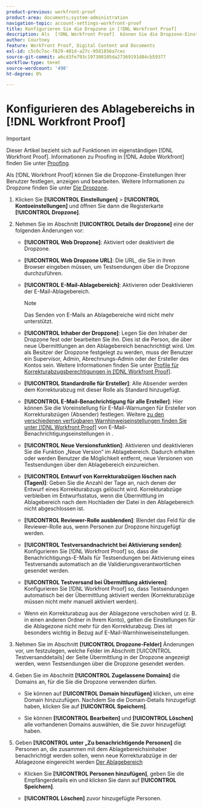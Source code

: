 ```yaml
---
product-previous: workfront-proof
product-area: documents;system-administration
navigation-topic: account-settings-workfront-proof
title: Konfigurieren Sie die Dropzone in [!DNL Workfront Proof]
description: Als  [!DNL Workfront Proof]  können Sie die Dropzone-Einstellungen Ihrer Benutzer festlegen, anzeigen und bearbeiten. Weitere Informationen zu Dropzone finden Sie unter The Dropzone.
author: Courtney
feature: Workfront Proof, Digital Content and Documents
exl-id: c5c0c7ac-f829-401d-a27c-9581856a7cec
source-git-commit: a6cd3fe793c197308105da27369191d84cb59377
workflow-type: tm+mt
source-wordcount: '498'
ht-degree: 0%

---
```


# Konfigurieren des Ablagebereichs in [!DNL Workfront Proof]

>[!IMPORTANT]
>
>Dieser Artikel bezieht sich auf Funktionen im eigenständigen [!DNL Workfront Proof]. Informationen zu Proofing in [!DNL Adobe Workfront] finden Sie unter [Proofing](../../../review-and-approve-work/proofing/proofing.md).

Als [!DNL Workfront Proof] können Sie die Dropzone-Einstellungen Ihrer Benutzer festlegen, anzeigen und bearbeiten. Weitere Informationen zu Dropzone finden Sie unter [Die Dropzone](../../../workfront-proof/wp-work-proofsfiles/create-proofs-and-files/dropzone.md).

1. Klicken Sie **[!UICONTROL Einstellungen]** > **[!UICONTROL Kontoeinstellungen]** und öffnen Sie dann die Registerkarte **[!UICONTROL Dropzone]**.

1. Nehmen Sie im Abschnitt **[!UICONTROL Details der Dropzone]** eine der folgenden Änderungen vor:

   * **[!UICONTROL Web Dropzone]**: Aktiviert oder deaktiviert die Dropzone.
   * **[!UICONTROL Web Dropzone URL]**: Die URL, die Sie in Ihren Browser eingeben müssen, um Testsendungen über die Dropzone durchzuführen.
   * **[!UICONTROL E-Mail-Ablagebereich]**: Aktivieren oder Deaktivieren der E-Mail-Ablagebereich.

     >[!NOTE]
     >
     >Das Senden von E-Mails an Ablagebereiche wird nicht mehr unterstützt.

   * **[!UICONTROL Inhaber der Dropzone]**: Legen Sie den Inhaber der Dropzone fest oder bearbeiten Sie ihn. Dies ist die Person, die über neue Übermittlungen an den Ablagebereich benachrichtigt wird. Um als Besitzer der Dropzone festgelegt zu werden, muss der Benutzer ein Supervisor, Admin, Abrechnungs-Admin oder der Ersteller des Kontos sein. Weitere Informationen finden Sie unter [Profile für Korrekturabzugsberechtigungen in [!DNL Workfront Proof]](../../../workfront-proof/wp-acct-admin/account-settings/proof-perm-profiles-in-wp.md).

   * **[!UICONTROL Standardrolle für Ersteller]**: Alle Absender werden dem Korrekturabzug mit dieser Rolle als Standard hinzugefügt.
   * **[!UICONTROL E-Mail-Benachrichtigung für alle Ersteller]**: Hier können Sie die Voreinstellung für E-Mail-Warnungen für Ersteller von Korrekturabzügen (Absender) festlegen. Weitere [ zu den verschiedenen verfügbaren Warnhinweiseinstellungen finden Sie unter  [!DNL Workfront Proof]](../../../workfront-proof/wp-emailsntfctns/email-alerts/config-email-notification-settings-wp.md) von E-Mail-Benachrichtigungseinstellungen in .

   * **[!UICONTROL Neue Versionsfunktion]**: Aktivieren und deaktivieren Sie die Funktion „Neue Version“ im Ablagebereich. Dadurch erhalten oder werden Benutzer die Möglichkeit entfernt, neue Versionen von Testsendungen über den Ablagebereich einzureichen.
   * **[!UICONTROL Entwurf von Korrekturabzügen löschen nach (Tagen)]**: Geben Sie die Anzahl der Tage an, nach denen der Entwurf eines Korrekturabzugs gelöscht wird. Korrekturabzüge verbleiben im Entwurfsstatus, wenn die Übermittlung im Ablagebereich nach dem Hochladen der Datei in den Ablagebereich nicht abgeschlossen ist.
   * **[!UICONTROL Reviewer-Rolle ausblenden]**: Blendet das Feld für die Reviewer-Rolle aus, wenn Personen zur Dropzone hinzugefügt werden.
   * **[!UICONTROL Testversandnachricht bei Aktivierung senden]**: Konfigurieren Sie [!DNL Workfront Proof] so, dass die Benachrichtigungs-E-Mails für Testsendungen bei Aktivierung eines Testversands automatisch an die Validierungsverantwortlichen gesendet werden.
   * **[!UICONTROL Testversand bei Übermittlung aktivieren]**: Konfigurieren Sie [!DNL Workfront Proof] so, dass Testsendungen automatisch bei der Übermittlung aktiviert werden (Korrekturabzüge müssen nicht mehr manuell aktiviert werden).

   * Wenn ein Korrekturabzug aus der Ablagezone verschoben wird (z. B. in einen anderen Ordner in Ihrem Konto), gelten die Einstellungen für die Ablagezone nicht mehr für den Korrekturabzug. Dies ist besonders wichtig in Bezug auf E-Mail-Warnhinweiseinstellungen.

1. Nehmen Sie im Abschnitt **[!UICONTROL Dropzone-Felder]** Änderungen vor, um festzulegen, welche Felder im Abschnitt [!UICONTROL Testversanddetails] der Seite Übermittlung in der Dropzone angezeigt werden, wenn Testsendungen über die Dropzone gesendet werden.
1. Geben Sie im Abschnitt **[!UICONTROL Zugelassene Domains]** die Domains an, für die Sie die Dropzone verwenden dürfen.

   * Sie können auf **[!UICONTROL Domain hinzufügen]** klicken, um eine Domain hinzuzufügen. Nachdem Sie die Domain-Details hinzugefügt haben, klicken Sie auf **[!UICONTROL Speichern]**.

   * Sie können **[!UICONTROL Bearbeiten]** und **[!UICONTROL Löschen]** alle vorhandenen Domains auswählen, die Sie zuvor hinzugefügt haben.

1. Geben **[!UICONTROL unter „Zu benachrichtigende Personen]** die Personen an, die zusammen mit dem Ablagebereichsinhaber benachrichtigt werden sollen, wenn neue Korrekturabzüge in der Ablagezone eingereicht werden [Der Ablagebereich](../../../workfront-proof/wp-work-proofsfiles/create-proofs-and-files/dropzone.md)

   * Klicken Sie **[!UICONTROL Personen hinzufügen]**, geben Sie die Empfängerdetails ein und klicken Sie dann auf **[!UICONTROL Speichern]**.

   * **[!UICONTROL Löschen]** zuvor hinzugefügte Personen.
